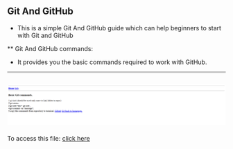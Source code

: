## Git And GitHub
* This is a simple Git And GitHub guide which can help beginners to start with Git and GitHub

** Git And GitHub commands:

* It provides you the basic commands required to work with GitHub.

---
![Basic output](output.png)
---
To access this file:
[click here](https://github.com/shravani0804/repository/)
